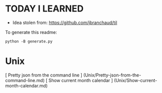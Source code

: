 # TODAY I LEARNED

* Idea stolen from: https://github.com/jbranchaud/til

To generate this readme:

    python -B generate.py

# Unix

[ Pretty json from the command line ] (Unix/Pretty-json-from-the-command-line.md)
[ Show current month calendar ] (Unix/Show-current-month-calendar.md)


